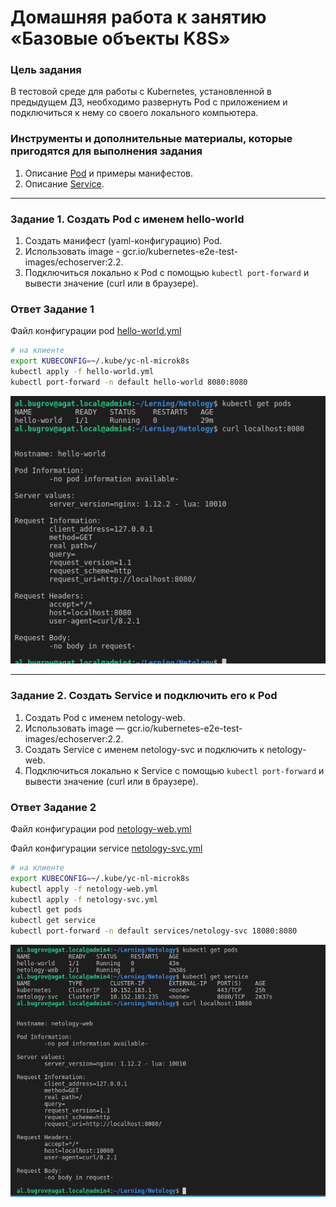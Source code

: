 # Домашняя работа к занятию «Базовые объекты K8S»

### Цель задания

В тестовой среде для работы с Kubernetes, установленной в предыдущем ДЗ, необходимо развернуть Pod с приложением и подключиться к нему со своего локального компьютера.

### Инструменты и дополнительные материалы, которые пригодятся для выполнения задания

1. Описание [Pod](https://kubernetes.io/docs/concepts/workloads/pods/) и примеры манифестов.
2. Описание [Service](https://kubernetes.io/docs/concepts/services-networking/service/).

------

### Задание 1. Создать Pod с именем hello-world

1. Создать манифест (yaml-конфигурацию) Pod.
2. Использовать image - gcr.io/kubernetes-e2e-test-images/echoserver:2.2.
3. Подключиться локально к Pod с помощью `kubectl port-forward` и вывести значение (curl или в браузере).

### Ответ Задание 1

Файл конфигурации pod [hello-world.yml](./app/hello-world.yml)

```bash
# на клиенте
export KUBECONFIG=~/.kube/yc-nl-microk8s
kubectl apply -f hello-world.yml
kubectl port-forward -n default hello-world 8080:8080

```

![screen](./screen/2024-05-30_15-11.png)

------

### Задание 2. Создать Service и подключить его к Pod

1. Создать Pod с именем netology-web.
2. Использовать image — gcr.io/kubernetes-e2e-test-images/echoserver:2.2.
3. Создать Service с именем netology-svc и подключить к netology-web.
4. Подключиться локально к Service с помощью `kubectl port-forward` и вывести значение (curl или в браузере).

### Ответ Задание 2

Файл конфигурации pod [netology-web.yml](./app/netology-web.yml)

Файл конфигурации service [netology-svc.yml](./app/netology-svc.yml)

```bash
# на клиенте
export KUBECONFIG=~/.kube/yc-nl-microk8s
kubectl apply -f netology-web.yml
kubectl apply -f netology-svc.yml
kubectl get pods
kubectl get service
kubectl port-forward -n default services/netology-svc 18080:8080

```

![screen](./screen/2024-05-30_15-27.png)
